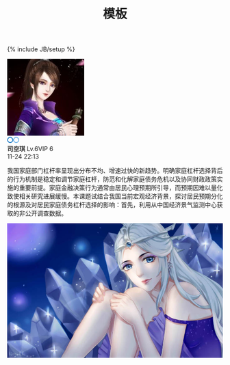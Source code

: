 ﻿---
layout: post
title: "模板"
description: ""
category: 域外
tags: [生活]
---
{% include JB/setup %}


<!DOCTYPE html>

<html>
<head>
<link rel="shortcut icon"  />
<meta http-equiv="Content-Type" content="text/html; charset=UTF-8">
<meta http-equiv="Pragma" content="no-cache">
<meta http-equiv="Cache-Control" content="no-cache">
<meta http-equiv="Expires" content="0">

<style type="text/css">
img.wp-smiley,
img.emoji {
	display: inline !important;
	border: none !important;
	box-shadow: none !important;
	height: 1em !important;
	width: 1em !important;
	margin: 0 .07em !important;
	vertical-align: -0.1em !important;
	background: none !important;
	padding: 0 !important;
}
</style>

<link rel='stylesheet'  href='css/styleweibo.css'  />
<link rel='stylesheet'  href='css/lmlblog.css'  />
</head>



<body>


</div><!-- posts_list --><div  class="lmlblog-posts-list words" style="background-image:url(images/03.png); " data="4048">

<!-- 动态内容部分，包括列表 -->
<div class="lmlblog-post-user-info">
<div class="lmlblog-post-user-info-avatar" user-data="1">
<span class="lmlblog-vip-icon"></span><img src="images/tx2.jpg" class="avatar"/>
<i class="lmlblog-verify lmlblog-verify-a" title="司空琪"></i></a>
<div class="lmlblog-user-info-card">
<div class="info_card_loading"><img src="picture/chat-loading.gif">
</div>
</div>
</div>

<div class="lmlblog-post-user-info-name">
<font style="color:#333;font-weight:600">司空琪</font>
</a>
<span class="lmlblog-mark lmlblog-lv" title="经验：3815">Lv.6</span><span class="lmlblog-mark lmlblog-vip">VIP 6</span></div>
<div class="lmlblog-post-user-info-time" title="2017-11-24 22:13">
11-24 22:13</div>

</div><!-- 作者信息 -->

<div class="lmlblog-post-content ">

<a class="post_list_link" >
<p>我国家庭部门杠杆率呈现出分布不均、增速过快的新趋势。明确家庭杠杆选择背后的行为机制是稳定和调节家庭杠杆，防范和化解家庭债务危机以及协同财政政策实施的重要前提。家庭金融决策行为通常由居民心理预期所引导，而预期因难以量化致使相关研究进展缓慢。本课题试结合我国当前宏观经济背景，探讨居民预期分化的根源及对居民家庭债务杠杆选择的影响：首先，利用从中国经济景气监测中心获取的非公开调查数据。</p>
</a>
</div>
<div class="lmlblog-post-images-list clear">
<a href="images/xue.jpg" data-fancybox="gallery" data-caption='<i class="fa fa-copyright"></i> lmlblog'>
<img src="images/xue.jpg" alt="秦时明月雪女"/></a>
</div>



</body>
</html>


